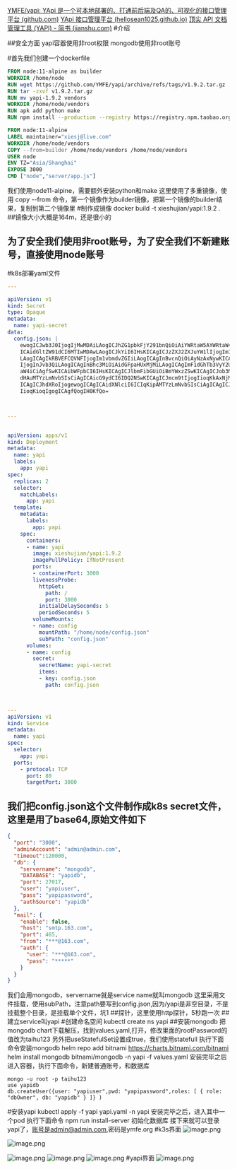 [YMFE/yapi: YApi 是一个可本地部署的、打通前后端及QA的、可视化的接口管理平台 (github.com)](https://github.com/YMFE/yapi)
[YApi 接口管理平台 (hellosean1025.github.io)](https://hellosean1025.github.io/yapi/)
[顶尖 API 文档管理工具 (YAPI) - 简书 (jianshu.com)](https://www.jianshu.com/p/a97d2efb23c5)
#介绍

##安全方面
yapi容器使用非root权限
mongodb使用非root账号

#首先我们创建一个dockerfile
```dockerfile
FROM node:11-alpine as builder
WORKDIR /home/node
RUN wget https://github.com/YMFE/yapi/archive/refs/tags/v1.9.2.tar.gz
RUN tar -zxvf v1.9.2.tar.gz
RUN mv yapi-1.9.2 vendors
WORKDIR /home/node/vendors
RUN apk add python make
RUN npm install --production --registry https://registry.npm.taobao.org

FROM node:11-alpine
LABEL maintainer="xiesj@live.com"
WORKDIR /home/node/vendors
COPY --from=builder /home/node/vendors /home/node/vendors
USER node
ENV TZ="Asia/Shanghai"
EXPOSE 3000
CMD ["node","server/app.js"]
```
我们使用node11-alpine，需要额外安装python和make
这里使用了多重镜像，使用 copy --from 命令，第一个镜像作为builder镜像，把第一个镜像的builder结果，复制到第二个镜像里
#制作成镜像
docker build -t xieshujian/yapi:1.9.2 .
##镜像大小大概是164m，还是很小的
## 为了安全我们使用非root账号，为了安全我们不新建账号，直接使用node账号
#k8s部署yaml文件
```yaml
---

apiVersion: v1
kind: Secret
type: Opaque
metadata:
  name: yapi-secret
data:
  config.json: |
    ewogICJwb3J0IjogIjMwMDAiLAogICJhZG1pbkFjY291bnQiOiAiYWRtaW5AYWRtaW4uY29tIiwK
    ICAidGltZW91dCI6MTIwMDAwLAogICJkYiI6IHsKICAgICJzZXJ2ZXJuYW1lIjogIm1vbmdvZGIi
    LAogICAgIkRBVEFCQVNFIjogIm1vbmdvZGIiLAogICAgInBvcnQiOiAyNzAxNywKICAgICJ1c2Vy
    IjogInJvb3QiLAogICAgInBhc3MiOiAidGFpaHUxMjMiLAogICAgImF1dGhTb3VyY2UiOiAiYWRt
    aW4iCiAgfSwKICAibWFpbCI6IHsKICAgICJlbmFibGUiOiBmYWxzZSwKICAgICJob3N0IjogInNt
    dHAuMTYzLmNvbSIsCiAgICAicG9ydCI6IDQ2NSwKICAgICJmcm9tIjogIioqKkAxNjMuY29tIiwK
    ICAgICJhdXRoIjogewogICAgICAidXNlciI6ICIqKipAMTYzLmNvbSIsCiAgICAgICJwYXNzIjog
    IioqKioqIgogICAgfQogIH0KfQo=



---


apiVersion: apps/v1
kind: Deployment
metadata:
  name: yapi
  labels:
    app: yapi
spec:
  replicas: 2
  selector:
    matchLabels:
      app: yapi
  template:
    metadata:
      labels:
        app: yapi
    spec:
      containers:
      - name: yapi
        image: xieshujian/yapi:1.9.2
        imagePullPolicy: IfNotPresent
        ports:
        - containerPort: 3000
        livenessProbe:
          httpGet:
            path: /
            port: 3000
          initialDelaySeconds: 5
          periodSeconds: 5
        volumeMounts:
        - name: config
          mountPath: "/home/node/config.json"
          subPath: "config.json"
      volumes:
      - name: config
        secret:
          secretName: yapi-secret
          items:
          - key: config.json
            path: config.json



---
apiVersion: v1
kind: Service
metadata:
  name: yapi
spec:
  selector:
    app: yapi
  ports:
    - protocol: TCP
      port: 80
      targetPort: 3000

```
## 我们把config.json这个文件制作成k8s secret文件，这里是用了base64,原始文件如下
```json
{
  "port": "3000",
  "adminAccount": "admin@admin.com",
  "timeout":120000,
  "db": {
    "servername": "mongodb",
    "DATABASE": "yapidb",
    "port": 27017,
    "user": "yapiuser",
    "pass": "yapipassword",
    "authSource": "yapidb"
  },
  "mail": {
    "enable": false,
    "host": "smtp.163.com",
    "port": 465,
    "from": "***@163.com",
    "auth": {
      "user": "***@163.com",
      "pass": "*****"
    }
  }
}
```
我们会用mongodb，servername就是service name就叫mongodb
这里采用文件挂载，使用subPath，注意path要写到config.json,因为/yapi是非空目录，不是挂载整个目录，是挂载单个文件，坑1
##探针，这里使用http探针，5秒跑一次
##建立service叫yapi
#创建命名空间
kubectl create ns yapi
##安装mongodb
把mongodb chart下载解压，找到values.yaml,打开，修改里面的rootPassword的值改为taihu123
另外把useStatefulSet设置成true，我们使用statefull
执行下面命令安装mongodb
helm repo add bitnami https://charts.bitnami.com/bitnami
helm install mongodb bitnami/mongodb -n yapi -f values.yaml
安装完毕之后进入容器，执行下面命令，新建普通账号，和数据库
```mongodb
mongo -u root -p taihu123
use yapidb
db.createUser({user: "yapiuser",pwd: "yapipassword",roles: [ { role: "dbOwner", db: "yapidb" } ]} )
```
#安装yapi
kubectl apply -f yapi yapi.yaml -n yapi
安装完毕之后，进入其中一个pod
执行下面命令
npm run install-server
初始化数据库
接下来就可以登录yapi了，账号是admin@admin.com,密码是ymfe.org
#k3s界面
![image.png](https://upload-images.jianshu.io/upload_images/22408736-6cb86dea6a87c237.png?imageMogr2/auto-orient/strip%7CimageView2/2/w/1240)

![image.png](https://upload-images.jianshu.io/upload_images/22408736-fe27b124022fc42d.png?imageMogr2/auto-orient/strip%7CimageView2/2/w/1240)

![image.png](https://upload-images.jianshu.io/upload_images/22408736-18ef838b40e2b71d.png?imageMogr2/auto-orient/strip%7CimageView2/2/w/1240)
![image.png](https://upload-images.jianshu.io/upload_images/22408736-7886ea93e3f96f6f.png?imageMogr2/auto-orient/strip%7CimageView2/2/w/1240)
![image.png](https://upload-images.jianshu.io/upload_images/22408736-8b2c4afcfe267754.png?imageMogr2/auto-orient/strip%7CimageView2/2/w/1240)
#yapi界面
![image.png](https://upload-images.jianshu.io/upload_images/22408736-d0d3da7018b042ca.png?imageMogr2/auto-orient/strip%7CimageView2/2/w/1240)
